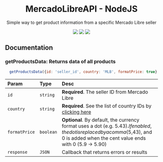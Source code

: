 <h1 align="center">MercadoLibreAPI - NodeJS</h1>
<p align="center">Simple way to get product information from a specific Mercado Libre seller</p>
<p align="center">
  <img src="https://img.shields.io/badge/Status%20-Working-red">
  <img src="https://img.shields.io/badge/NodeJS-v16.15.0-informational">
  <img src="https://img.shields.io/badge/npm-8.5.5-informational">
</p>

## Documentation

### getProductsData: Returns data of all products
```javascript
  getProductsData({id: 'seller_id', country: 'MLB', formatPrice: true}, (response) => {})
```
| Param | Type | Desc |
| :- | :- | :- |
| `id` | `string` | **Required**. The seller ID from Mercado Libre |
| `country` | `string` | **Required**. See the list of country IDs by [clicking here](https://api.mercadolibre.com/sites/) |
| `formatPrice` | `boolean` | **Optional**. By default, the currency format uses a dot (e.g. $5.43). If enabled, the dot is replaced by a comma ($5,43), and 0 is added when the cent value ends with 0 (5.9 -> 5.90) |
| `response` | `JSON ` | Callback that returns errors or results |
